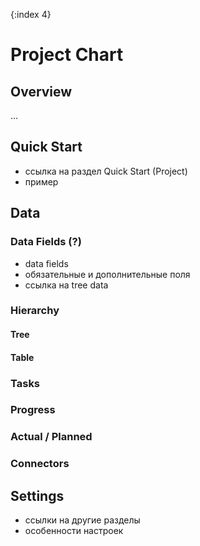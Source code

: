 {:index 4}
# Project Chart

## Overview

...

## Quick Start

* ссылка на раздел Quick Start (Project)
* пример

## Data

### Data Fields (?)

* data fields
* обязательные и дополнительные поля
* ссылка на tree data

### Hierarchy

#### Tree

#### Table

### Tasks

### Progress

### Actual / Planned

### Connectors

## Settings

* ссылки на другие разделы
* особенности настроек